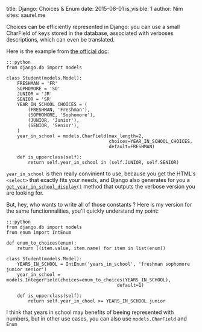 title: Django: Choices & Enum
date: 2015-08-01
is_visible: 1
author: Nim
sites: saurel.me

Choices can be efficiently represented in Django: you can use a small CharField of keys stored in the database, associated with verboses descriptions, which can even be translated.

Here is the example from [the official doc](https://docs.djangoproject.com/en/1.8/ref/models/fields/#choices):

    :::python
    from django.db import models

    class Student(models.Model):
        FRESHMAN = 'FR'
        SOPHOMORE = 'SO'
        JUNIOR = 'JR'
        SENIOR = 'SR'
        YEAR_IN_SCHOOL_CHOICES = (
            (FRESHMAN, 'Freshman'),
            (SOPHOMORE, 'Sophomore'),
            (JUNIOR, 'Junior'),
            (SENIOR, 'Senior'),
        )
        year_in_school = models.CharField(max_length=2,
                                          choices=YEAR_IN_SCHOOL_CHOICES,
                                          default=FRESHMAN)

        def is_upperclass(self):
            return self.year_in_school in (self.JUNIOR, self.SENIOR)

`year_in_school` is then really convinient to use, because you get the HTML's `<select>` that exactly fits your needs, and Django also generates for you a [`get_year_in_school_display()`](https://docs.djangoproject.com/en/1.8/ref/models/instances/#django.db.models.Model.get_FOO_display) method that outputs the verbose version you are looking for.

But, hey, who wants to write all of those constants ?
Here is my version for the same functionnalities, you'll quickly understand my point:

    :::python
    from django.db import models
    from enum import IntEnum

    def enum_to_choices(enum):
        return ((item.value, item.name) for item in list(enum))

    class Student(models.Model):
        YEARS_IN_SCHOOL = IntEnum('years_in_school', 'freshman sophomore junior senior')
        year_in_school = models.IntegerField(choices=enum_to_choices(YEARS_IN_SCHOOL),
                                             default=1)

        def is_upperclass(self):
            return self.year_in_chool >= YEARS_IN_SCHOOL.junior


I think that years in school may benefits of beeing represented with numbers, but in other use cases, you can also use `models.CharField` and `Enum`

